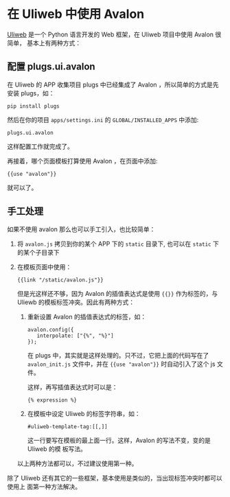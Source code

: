 # 在 Uliweb 中使用 Avalon

[Uliweb](https://github.com/limodou/uliweb) 是一个 Python 语言开发的 Web 框架，在 Uliweb 项目中使用 Avalon 很简单，
基本上有两种方式：

## 配置 plugs.ui.avalon

在 Uliweb 的 APP 收集项目 plugs 中已经集成了 Avalon ，所以简单的方式是先安装
plugs，如：

```
pip install plugs
```

然后在你的项目 `apps/settings.ini` 的 `GLOBAL/INSTALLED_APPS` 中添加:

```
plugs.ui.avalon
```

这样配置工作就完成了。

再接着，哪个页面模板打算使用 Avalon ，在页面中添加:

```
{{use "avalon"}}
```

就可以了。

## 手工处理

如果不使用 avalon 那么也可以手工引入，也比较简单：

1. 将 `avalon.js` 拷贝到你的某个 APP 下的 `static` 目录下, 也可以在 `static` 下的某个子目录下
2. 在模板页面中使用：

    ```
    {{link "/static/avalon.js"}}
    ```
    
    但是光这样还不够，因为 Avalon 的插值表达式是使用 `{{}}` 作为标签的，与 Uliewb
    的模板标签冲突。因此有两种方式：

    1. 重新设置 Avalon 的插值表达式的标签，如：
    
        ```
        avalon.config({
           interpolate: ["{%", "%}"]
        });
        ```
        
        在 plugs 中，其实就是这样处理的。只不过，它把上面的代码写在了 `avalon_init.js`
        文件中，并在 `{{use "avalon"}}` 时自动引入了这个 js 文件。
        
        这样，再写插值表达式时可以是：
        
        ```
        {% expression %}
        ```
        
    2. 在模板中设定 Uliweb 的标签字符串，如：
    
        ```
        #uliweb-template-tag:[[,]]
        ```
        
        这一行要写在模板的最上面一行。这样，Avalon 的写法不变，变的是 Uliweb 的模
        板写法。
        
    以上两种方法都可以，不过建议使用第一种。
        
        
除了 Uliweb 还有其它的一些框架，基本使用是类似的，当出现标签冲突时都可以使用上
面第一种方法解决。